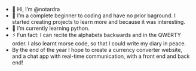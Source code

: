 - 👋 Hi, I’m @notardra
- 👀 I’m a complete beginner to coding and have no prior baground. I started creating projects to learn more and because it was interesting.
- 🌱 I’m currently learning python.
- ⚡ Fun fact: I can recite the alphabets backwards and in the QWERTY order. I also learnt morse code, so that I could write my diary in peace.
- By the end of the year I hope to create a currency converter website, and a chat app with real-time communication, with a front end and back end!


<!---
notardra/notardra is a ✨ special ✨ repository because its `README.md` (this file) appears on your GitHub profile.
You can click the Preview link to take a look at your changes.
--->
